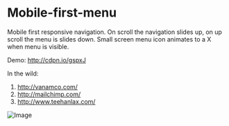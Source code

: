 Mobile-first-menu
=================

Mobile first responsive navigation. On scroll the navigation slides up, on up scroll the menu is slides down.  Small screen menu icon animates to a X when menu is visible. 

Demo: http://cdpn.io/gspxJ

 In the wild:  

 1. http://vanamco.com/ 
 1. http://mailchimp.com/ 
 1. http://www.teehanlax.com/

![Image](https://raw.github.com/andiio/Mobile-first-menu/master/mobile-menu.gif)
